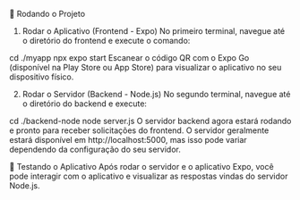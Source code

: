 🚀 Rodando o Projeto
1. Rodar o Aplicativo (Frontend - Expo)
No primeiro terminal, navegue até o diretório do frontend e execute o comando:

cd ./myapp
npx expo start
Escanear o código QR com o Expo Go (disponível na Play Store ou App Store) para visualizar o aplicativo no seu dispositivo físico.

2. Rodar o Servidor (Backend - Node.js)
No segundo terminal, navegue até o diretório do backend e execute:

cd ./backend-node
node server.js
O servidor backend agora estará rodando e pronto para receber solicitações do frontend. O servidor geralmente estará disponível em http://localhost:5000, mas isso pode variar dependendo da configuração do seu servidor.

📱 Testando o Aplicativo
Após rodar o servidor e o aplicativo Expo, você pode interagir com o aplicativo e visualizar as respostas vindas do servidor Node.js.



